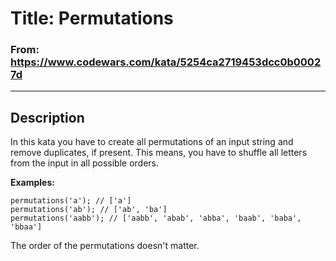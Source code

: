 # Title: Permutations

### From: https://www.codewars.com/kata/5254ca2719453dcc0b00027d

***

## Description

In this kata you have to create all permutations of an input string and remove duplicates, if present. This means, you have to shuffle all letters from the input in all possible orders.

**Examples:**

    permutations('a'); // ['a']
    permutations('ab'); // ['ab', 'ba']
    permutations('aabb'); // ['aabb', 'abab', 'abba', 'baab', 'baba', 'bbaa']
    
The order of the permutations doesn't matter.